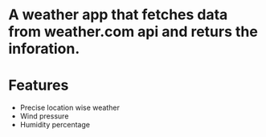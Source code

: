 # A weather app that fetches data from weather.com api and returs the inforation.
# Features 
* Precise location wise weather 
* Wind pressure
* Humidity percentage
